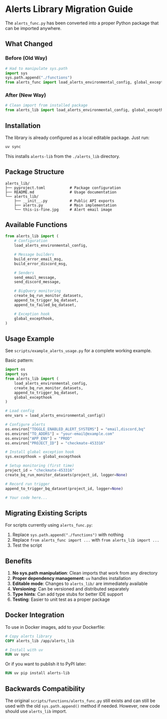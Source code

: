 # Alerts Library Migration Guide

The `alerts_func.py` has been converted into a proper Python package that can be imported anywhere.

## What Changed

### Before (Old Way)
```python
# Had to manipulate sys.path
import sys
sys.path.append("./functions")
from alerts_func import load_alerts_environmental_config, global_excepthook
```

### After (New Way)
```python
# Clean import from installed package
from alerts_lib import load_alerts_environmental_config, global_excepthook
```

## Installation

The library is already configured as a local editable package. Just run:

```bash
uv sync
```

This installs `alerts-lib` from the `./alerts_lib` directory.

## Package Structure

```
alerts_lib/
├── pyproject.toml           # Package configuration
├── README.md                # Usage documentation
└── alerts_lib/
    ├── __init__.py          # Public API exports
    ├── alerts.py            # Main implementation
    └── this-is-fine.jpg     # Alert email image
```

## Available Functions

```python
from alerts_lib import (
    # Configuration
    load_alerts_environmental_config,

    # Message builders
    build_error_email_msg,
    build_error_discord_msg,

    # Senders
    send_email_message,
    send_discord_message,

    # BigQuery monitoring
    create_bq_run_monitor_datasets,
    append_to_trigger_bq_dataset,
    append_to_failed_bq_dataset,

    # Exception hook
    global_excepthook,
)
```

## Usage Example

See `scripts/example_alerts_usage.py` for a complete working example.

Basic pattern:
```python
import os
import sys
from alerts_lib import (
    load_alerts_environmental_config,
    create_bq_run_monitor_datasets,
    append_to_trigger_bq_dataset,
    global_excepthook
)

# Load config
env_vars = load_alerts_environmental_config()

# Configure alerts
os.environ["TOGGLE_ENABLED_ALERT_SYSTEMS"] = "email,discord,bq"
os.environ["TO_ADDRS"] = "your-email@example.com"
os.environ["APP_ENV"] = "PROD"
os.environ["PROJECT_ID"] = "checkmate-453316"

# Install global exception hook
sys.excepthook = global_excepthook

# Setup monitoring (first time)
project_id = "checkmate-453316"
create_bq_run_monitor_datasets(project_id, logger=None)

# Record run trigger
append_to_trigger_bq_dataset(project_id, logger=None)

# Your code here...
```

## Migrating Existing Scripts

For scripts currently using `alerts_func.py`:

1. Replace `sys.path.append("./functions")` with nothing
2. Replace `from alerts_func import ...` with `from alerts_lib import ...`
3. Test the script

## Benefits

1. **No sys.path manipulation**: Clean imports that work from any directory
2. **Proper dependency management**: `uv` handles installation
3. **Editable mode**: Changes to `alerts_lib/` are immediately available
4. **Versioning**: Can be versioned and distributed separately
5. **Type hints**: Can add type stubs for better IDE support
6. **Testing**: Easier to unit test as a proper package

## Docker Integration

To use in Docker images, add to your Dockerfile:

```dockerfile
# Copy alerts library
COPY alerts_lib /app/alerts_lib

# Install with uv
RUN uv sync
```

Or if you want to publish it to PyPI later:

```dockerfile
RUN uv pip install alerts-lib
```

## Backwards Compatibility

The original `scripts/functions/alerts_func.py` still exists and can still be used with the old `sys.path.append()` method if needed. However, new code should use `alerts_lib` import.
